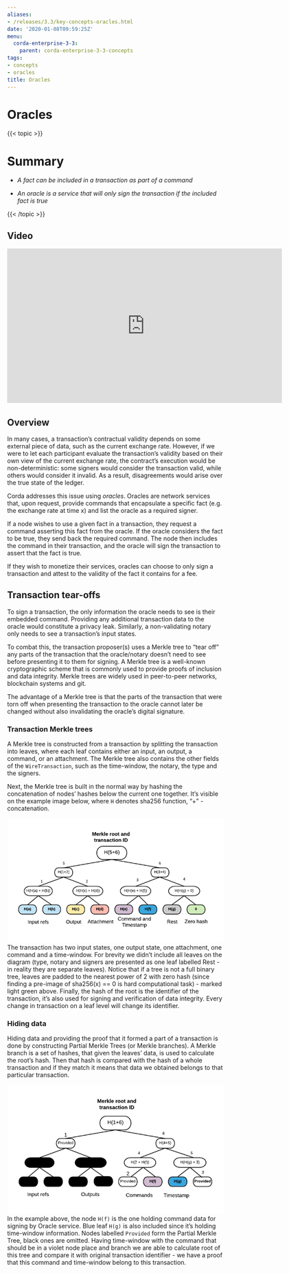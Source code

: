 ```yaml
---
aliases:
- /releases/3.3/key-concepts-oracles.html
date: '2020-01-08T09:59:25Z'
menu:
  corda-enterprise-3-3:
    parent: corda-enterprise-3-3-concepts
tags:
- concepts
- oracles
title: Oracles
---
```



# Oracles


{{< topic >}}
# Summary


* *A fact can be included in a transaction as part of a command*


* *An oracle is a service that will only sign the transaction if the included fact is true*



{{< /topic >}}
## Video

<iframe src="https://player.vimeo.com/video/214157956" width="640" height="360" frameborder="0" webkitallowfullscreen="true" mozallowfullscreen="true" allowfullscreen="true"></iframe>


<p></p>

## Overview

In many cases, a transaction’s contractual validity depends on some external piece of data, such as the current
                exchange rate. However, if we were to let each participant evaluate the transaction’s validity based on their own
                view of the current exchange rate, the contract’s execution would be non-deterministic: some signers would consider the
                transaction valid, while others would consider it invalid. As a result, disagreements would arise over the true state
                of the ledger.

Corda addresses this issue using *oracles*. Oracles are network services that, upon request, provide commands
                that encapsulate a specific fact (e.g. the exchange rate at time x) and list the oracle as a required signer.

If a node wishes to use a given fact in a transaction, they request a command asserting this fact from the oracle. If
                the oracle considers the fact to be true, they send back the required command. The node then includes the command in
                their transaction, and the oracle will sign the transaction to assert that the fact is true.

If they wish to monetize their services, oracles can choose to only sign a transaction and attest to the validity of
                the fact it contains for a fee.


## Transaction tear-offs

To sign a transaction, the only information the oracle needs to see is their embedded command. Providing any
                additional transaction data to the oracle would constitute a privacy leak. Similarly, a non-validating notary only
                needs to see a transaction’s input states.

To combat this, the transaction proposer(s) uses a Merkle tree to “tear off” any parts of the transaction that the
                oracle/notary doesn’t need to see before presenting it to them for signing. A Merkle tree is a well-known cryptographic
                scheme that is commonly used to provide proofs of inclusion and data integrity. Merkle trees are widely used in
                peer-to-peer networks, blockchain systems and git.

The advantage of a Merkle tree is that the parts of the transaction that were torn off when presenting the transaction
                to the oracle cannot later be changed without also invalidating the oracle’s digital signature.


### Transaction Merkle trees

A Merkle tree is constructed from a transaction by splitting the transaction into leaves, where each leaf contains
                    either an input, an output, a command, or an attachment. The Merkle tree also contains the other fields of the
                    `WireTransaction`, such as the time-window, the notary, the type and the signers.

Next, the Merkle tree is built in the normal way by hashing the concatenation of nodes’ hashes below the current one
                    together. It’s visible on the example image below, where `H` denotes sha256 function, “+” - concatenation.

![merkleTree](resources/merkleTree.png "merkleTree")The transaction has two input states, one output state, one attachment, one command and a time-window. For brevity
                    we didn’t include all leaves on the diagram (type, notary and signers are presented as one leaf labelled Rest - in
                    reality they are separate leaves). Notice that if a tree is not a full binary tree, leaves are padded to the nearest
                    power of 2 with zero hash (since finding a pre-image of sha256(x) == 0 is hard computational task) - marked light
                    green above. Finally, the hash of the root is the identifier of the transaction, it’s also used for signing and
                    verification of data integrity. Every change in transaction on a leaf level will change its identifier.


### Hiding data

Hiding data and providing the proof that it formed a part of a transaction is done by constructing Partial Merkle Trees
                    (or Merkle branches). A Merkle branch is a set of hashes, that given the leaves’ data, is used to calculate the
                    root’s hash. Then that hash is compared with the hash of a whole transaction and if they match it means that data we
                    obtained belongs to that particular transaction.

![partialMerkle](resources/partialMerkle.png "partialMerkle")In the example above, the node `H(f)` is the one holding command data for signing by Oracle service. Blue leaf
                    `H(g)` is also included since it’s holding time-window information. Nodes labelled `Provided` form the Partial
                    Merkle Tree, black ones are omitted. Having time-window with the command that should be in a violet node place and
                    branch we are able to calculate root of this tree and compare it with original transaction identifier - we have a
                    proof that this command and time-window belong to this transaction.


